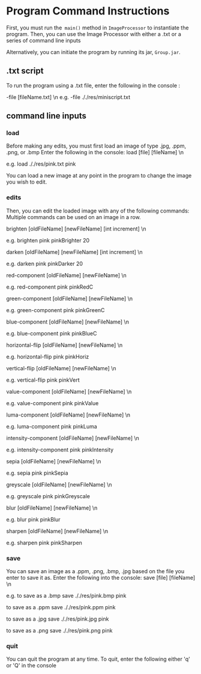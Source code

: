 # Program Command Instructions

First, you must run the` main()` method in `ImageProcessor` to instantiate the program. 
Then, you can use the Image Processor with either a .txt or a series of command line inputs 

Alternatively, you can initiate the program by running its jar, `Group.jar`.

## .txt script 

To run the program using a .txt file, enter the following in the console : 

-file [fileName.txt] \n 
e.g. 
-file ././res/miniscript.txt 

## command line inputs 

### load 
Before making any edits, you must first load an image of type .jpg, .ppm, .png, or .bmp
Enter the following in the console: 
load [file] [fileName] \n 

e.g. 
load ././res/pink.txt pink 

You can load a new image at any point in the program to change the image you wish to edit. 

### edits
Then, you can edit the loaded image with any of the following commands: 
Multiple commands can be used on an image in a row.

brighten [oldFileName] [newFileName] [int increment] \n

e.g. 
brighten pink pinkBrighter 20 

darken [oldFileName] [newFileName] [int increment] \n

e.g.
darken pink pinkDarker 20

red-component [oldFileName] [newFileName] \n

e.g.
red-component pink pinkRedC

green-component [oldFileName] [newFileName] \n

e.g.
green-component pink pinkGreenC

blue-component [oldFileName] [newFileName] \n

e.g.
blue-component pink pinkBlueC

horizontal-flip [oldFileName] [newFileName] \n

e.g. 
horizontal-flip pink pinkHoriz

vertical-flip [oldFileName] [newFileName] \n

e.g. 
vertical-flip pink pinkVert

value-component [oldFileName] [newFileName] \n

e.g. 
value-component pink pinkValue

luma-component [oldFileName] [newFileName] \n

e.g. 
luma-component pink pinkLuma

intensity-component [oldFileName] [newFileName] \n

e.g. 
intensity-component pink pinkIntensity

sepia [oldFileName] [newFileName] \n 

e.g. 
sepia pink pinkSepia

greyscale [oldFileName] [newFileName] \n

e.g. 
greyscale pink pinkGreyscale

blur [oldFileName] [newFileName] \n

e.g. 
blur pink pinkBlur

sharpen [oldFileName] [newFileName] \n

e.g. 
sharpen pink pinkSharpen

### save 
You can save an image as a .ppm, .png, .bmp, .jpg based on the file you enter to save it as. 
Enter the following into the console: 
save [file] [fileName] \n

e.g. 
to save as a .bmp
save ././res/pink.bmp pink

to save as a .ppm
save ././res/pink.ppm pink

to save as a .jpg
save ././res/pink.jpg pink

to save as a .png
save ././res/pink.png pink

### quit 
You can quit the program at any time. To quit, enter the following either 'q' or 'Q' in the console 



